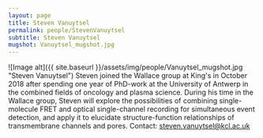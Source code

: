 ```yaml
---
layout: page
title: Steven Vanuytsel
permalink: people/StevenVanuytsel
subtitle: Steven Vanuytsel
mugshot: Vanuytsel_mugshot.jpg
---
```

![Image alt]({{ site.baseurl }}/assets/img/people/Vanuytsel_mugshot.jpg "Steven Vanuytsel")
Steven joined the Wallace group at King's in October 2018 after spending one year of PhD-work at the University of Antwerp in the combined fields of oncology and plasma science. During his time in the Wallace group, Steven will explore the possibilities of combining single-molecule FRET and optical single-channel recording for simultaneous event detection, and apply it to elucidate structure-function relationships of transmembrane channels and pores.
Contact: steven.vanuytsel@kcl.ac.uk
